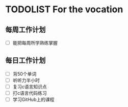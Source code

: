 # TODOLIST For the vocation

## 每周工作计划

- [ ] 能把每周所学熟练掌握

## 每日工作计划
- [ ] 背50个单词
- [ ] 听听力半小时
- [ ] 复习c语言知识点
- [ ] 打c语言代码练习
- [ ] 学习GitHub上的课程
